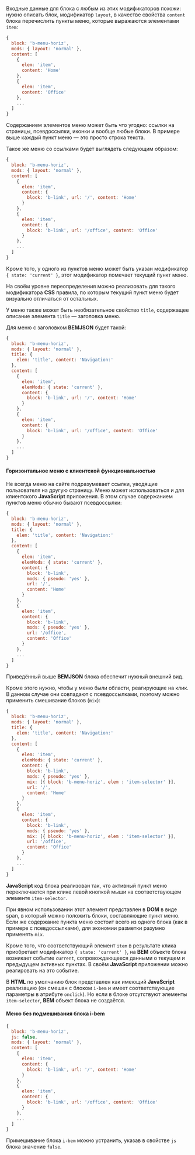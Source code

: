 ﻿Входные данные для блока с любым из этих модификаторов похожи: нужно описать блок, модификатор
`layout`, в качестве свойства `content` блока перечислить пункты меню, которые выражаются
элементами `item`:

```js
{
  block: 'b-menu-horiz',
  mods: { layout: 'normal' },
  content: [
    {
      elem: 'item',
      content: 'Home'
    },
    {
      elem: 'item',
      content: 'Office'
    },
    ...
  ]
}
```


Содержанием элементов меню может быть что угодно: ссылки на страницы, псевдоссылки,
иконки и вообще любые блоки. В примере выше каждый пункт меню — это просто строка текста.

Такое же меню со ссылками будет выглядеть следующим образом:

```js
{
  block: 'b-menu-horiz',
  mods: { layout: 'normal' },
  content: [
    {
      elem: 'item',
      content: {
        block: 'b-link', url: '/', content: 'Home'
      }
    },
    {
      elem: 'item',
      content: {
        block: 'b-link', url: '/office', content: 'Office'
      }
    },
    ...
  ]
}
```


Кроме того, у одного из пунктов меню может быть указан модификатор `{ state: 'current' }`,
этот модификатор помечает текущий пункт меню.

На своём уровне переопределения можно реализовать для такого модификатора **CSS** правила, по
которым текущий пункт меню будет визуально отличаться от остальных.

У меню также может быть необязательное свойство `title`, содержащее описание элемента
`title` — заголовка меню.

Для меню с заголовком **BEMJSON** будет такой:

```js
{
  block: 'b-menu-horiz',
  mods: { layout: 'normal' },
  title: {
    elem: 'title', content: 'Navigation:'
  },
  content: [
    {
      elem: 'item',
      elemMods: { state: 'current' },
      content: {
        block: 'b-link', url: '/', content: 'Home'
      }
    },
    {
      elem: 'item',
      content: {
        block: 'b-link', url: '/office', content: 'Office'
      }
    },
    ...
  ]
}
```


#### Горизонтальное меню с клиентской функциональностью

Не всегда меню на сайте подразумевает ссылки, уводящие пользователя на другую
страницу. Меню может использоваться и для клиентского **JavaScript** приложения.
В этом случае содержанием пунктов меню обычно бывают псевдоссылки:

```js
{
  block: 'b-menu-horiz',
  mods: { layout: 'normal' },
  title: {
    elem: 'title', content: 'Navigation:'
  },
  content: [
    {
      elem: 'item',
      elemMods: { state: 'current' },
      content: {
        block: 'b-link',
        mods: { pseudo: 'yes' },
        url: '/',
        content: 'Home'
      }
    },
    {
      elem: 'item',
      content: {
        block: 'b-link',
        mods: { pseudo: 'yes' },
        url: '/office',
        content: 'Office'
      }
    },
    ...
  ]
}
```


Приведённый выше **BEMJSON** блока обеспечит нужный внешний вид.

Кроме этого нужно, чтобы у меню были области, реагирующие на клик. В данном случае
они совпадают с псевдоссылками, поэтому можно применить смешивание блоков (`mix`):

```js
{
  block: 'b-menu-horiz',
  mods: { layout: 'normal' },
  title: {
    elem: 'title', content: 'Navigation:'
  },
  content: [
    {
      elem: 'item',
      elemMods: { state: 'current' },
      content: {
        block: 'b-link',
        mods: { pseudo: 'yes' },
        mix: [{ block: 'b-menu-horiz', elem : 'item-selector' }],
        url: '/',
        content: 'Home'
      }
    },
    {
      elem: 'item',
      content: {
        block: 'b-link',
        mods: { pseudo: 'yes' },
        mix: [{ block: 'b-menu-horiz', elem : 'item-selector' }],
        url: '/office',
        content: 'Office'
      }
    },
    ...
  ]
}
```


**JavaScript** код блока реализован так, что активный пункт меню переключается
при клике левой кнопкой мыши на соответствующем элементе `item-selector`.

При явном использовании этот элемент представлен в **DOM** в виде span, в который можно положить
блоки, составляющие пункт меню. Если же содержание пункта меню состоит всего из
одного блока (как в примере с псевдоссылками), для экономии разметки разумно
применять `mix`.

Кроме того, что соответствующий элемент `item` в результате клика приобретает
модификатор `{ state: 'current' }`, на **BEM** объекте блока возникает событие `current`,
сопровождающееся данными о текущем и предыдущем активных пунктах.
В своём **JavaScript** приложении можно реагировать на это событие.

В **HTML** по умолчанию блок представлен как имеющий **JavaScript** реализацию (он смешан с блоком `i-bem` и
имеет соответствующие параметры в атрибуте `onclick`). Но если в блоке
отсутствуют элементы `item-selector`, **BEM** объект блока не создаётся.

#### Меню без подмешивания блока i-bem

```js
{
  block: 'b-menu-horiz',
  js: false,
  mods: { layout: 'normal' },
  content: [
    {
      elem: 'item',
      content: {
        block: 'b-link', url: '/', content: 'Home'
      }
    },
    {
      elem: 'item',
      content: {
        block: 'b-link', url: '/office', content: 'Office'
      }
    },
    ...
  ]
}
```


Примешивание блока `i-bem` можно устранить, указав в свойстве `js` блока значение `false`.
